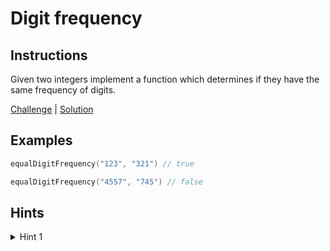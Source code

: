 # Digit frequency

## Instructions

Given two integers implement a function which determines if they have the same frequency of digits.

[Challenge](Challenge.kt) | [Solution](Solution.kt)

## Examples

```kotlin
equalDigitFrequency("123", "321") // true

equalDigitFrequency("4557", "745") // false
```

## Hints

<details>
<summary>Hint 1</summary>
Use frequency map
</details>
